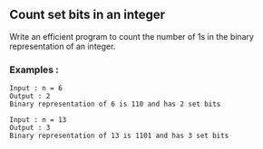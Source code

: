 ## Count set bits in an integer
Write an efficient program to count the number of 1s in the binary representation of an integer.

### Examples :

```
Input : n = 6
Output : 2
Binary representation of 6 is 110 and has 2 set bits

Input : n = 13
Output : 3
Binary representation of 13 is 1101 and has 3 set bits
```
